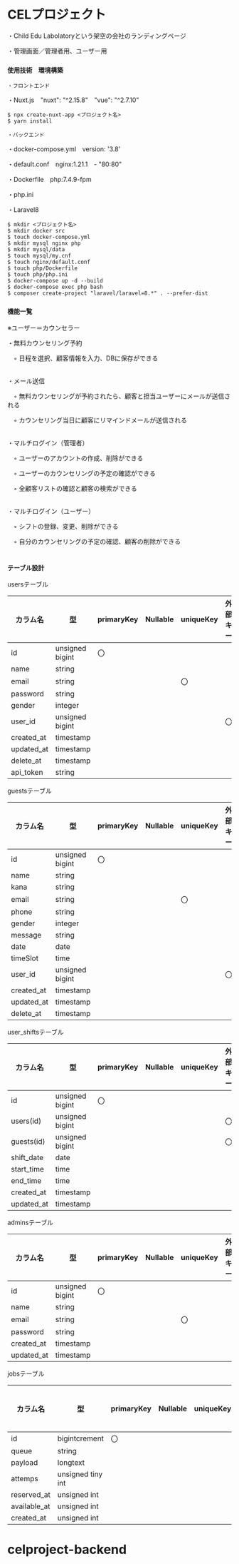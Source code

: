 # CELプロジェクト

・Child Edu Labolatoryという架空の会社のランディングページ

・管理画面／管理者用、ユーザー用


### `使用技術　環境構築`

`・フロントエンド`

  ・Nuxt.js　"nuxt": "^2.15.8"　"vue": "^2.7.10"
    
    $ npx create-nuxt-app <プロジェクト名>
    $ yarn install
    
`・バックエンド` 

  ・docker-compose.yml　version: '3.8'
  
  ・default.conf　nginx:1.21.1　- "80:80"
  
  ・Dockerfile　php:7.4.9-fpm
  
  ・php.ini
  
  ・Laravel8
  
    $ mkdir <プロジェクト名>
    $ mkdir docker src
    $ touch docker-compose.yml
    $ mkdir mysql nginx php
    $ mkdir mysql/data
    $ touch mysql/my.cnf
    $ touch nginx/default.conf
    $ touch php/Dockerfile
    $ touch php/php.ini
    $ docker-compose up -d --build
    $ docker-compose exec php bash
    $ composer create-project "laravel/laravel=8.*" . --prefer-dist

### `機能一覧`
  ※ユーザー＝カウンセラー

  ・無料カウンセリング予約
  
  　◦ 日程を選択、顧客情報を入力、DBに保存ができる<br><br>
  

  ・メール送信  
    
  　◦ 無料カウンセリングが予約されたら、顧客と担当ユーザーにメールが送信される
  
  　◦ カウンセリング当日に顧客にリマインドメールが送信される<br><br>
   
  
  ・マルチログイン（管理者）
  
  　◦ ユーザーのアカウントの作成、削除ができる
  
  　◦ ユーザーのカウンセリングの予定の確認ができる
  
  　◦ 全顧客リストの確認と顧客の検索ができる<br><br>
   

  ・マルチログイン（ユーザー）
  
  　◦ シフトの登録、変更、削除ができる
  
  　◦ 自分のカウンセリングの予定の確認、顧客の削除ができる<br><br>

   
### `テーブル設計`

usersテーブル

| カラム名 | 型 | primaryKey | Nullable | uniqueKey | 外部キー |
| --- | --- | --- | --- | --- | --- |
| id | unsigned bigint | 〇 |  |  |  |
| name | string |  |  |  |  |
| email | string |  |  | 〇 |  |
| password | string |  |  |  |  |
| gender | integer |  |  |  |  |
| user_id | unsigned bigint |  |  |  | 〇 |
| created_at | timestamp |  |  |  |  |
| updated_at | timestamp |  |  |  |  |
| delete_at | timestamp |  |  |  |  |
| api_token | string |  |  |  |  |

guestsテーブル

| カラム名 | 型 | primaryKey | Nullable | uniqueKey | 外部キー |
| --- | --- | --- | --- | --- | --- |
| id | unsigned bigint | 〇 |  |  |  |
| name | string |  |  |  |  |
| kana | string |  |  |  |  |
| email | string |  |  | 〇 |  |
| phone | string |  |  |  |  |
| gender | integer |  |  |  |  |
| message | string |  |  |  |  |
| date | date |  |  |  |  |
| timeSlot | time |  |  |  |  |
| user_id | unsigned bigint |  |  |  | 〇 |
| created_at | timestamp |  |  |  |  |
| updated_at | timestamp |  |  |  |  |
| delete_at | timestamp |  |  |  |  |

user_shiftsテーブル

| カラム名 | 型 | primaryKey | Nullable | uniqueKey | 外部キー |
| --- | --- | --- | --- | --- | --- |
| id | unsigned bigint | 〇 |  |  |  |
| users(id) | unsigned bigint |  |  |  | 〇 |
| guests(id) | unsigned bigint |  |  |  | 〇 |
| shift_date | date |  |  |  |  |
| start_time | time |  |  |  |  |
| end_time | time |  |  |  |  |
| created_at | timestamp |  |  |  |  |
| updated_at | timestamp |  |  |  |  |

adminsテーブル

| カラム名 | 型 | primaryKey | Nullable | uniqueKey | 外部キー |
| --- | --- | --- | --- | --- | --- |
| id | unsigned bigint | 〇 |  |  |  |
| name | string |  |  |  |  |
| email | string |  |  | 〇 |  |
| password | string |  |  |  |  |
| created_at | timestamp |  |  |  |  |
| updated_at | timestamp |  |  |  |  |

jobsテーブル

| カラム名 | 型 | primaryKey | Nullable | uniqueKey | 外部キー |
| --- | --- | --- | --- | --- | --- |
| id | bigintcrement | 〇 |  |  |  |
| queue | string |  |  |  |  |
| payload | longtext |  |  |  |  |
| attemps | unsigned tiny int |  |  |  |  |
| reserved_at | unsigned int |  |  |  |  |
| available_at | unsigned int |  |  |  |  |
| created_at | unsigned int |  |  |  |  |


# celproject-backend
